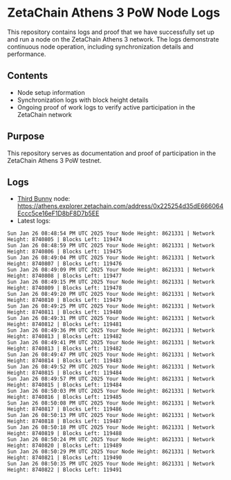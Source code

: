 # ZetaChain Athens 3 PoW Node Logs
This repository contains logs and proof that we have successfully set up and run a node on the ZetaChain Athens 3 network. The logs demonstrate continuous node operation, including synchronization details and performance.

## Contents
- Node setup information
- Synchronization logs with block height details
- Ongoing proof of work logs to verify active participation in the ZetaChain network

## Purpose
This repository serves as documentation and proof of participation in the ZetaChain Athens 3 PoW testnet.

## Logs

- [Third Bunny](https://thirdbunny.xyz/) node: https://athens.explorer.zetachain.com/address/0x225254d35dE666064Eccc5ce16eF1D8bF8D7b5EE
- Latest logs:
```
Sun Jan 26 08:48:54 PM UTC 2025 Your Node Height: 8621331 | Network Height: 8740805 | Blocks Left: 119474
Sun Jan 26 08:48:59 PM UTC 2025 Your Node Height: 8621331 | Network Height: 8740806 | Blocks Left: 119475
Sun Jan 26 08:49:04 PM UTC 2025 Your Node Height: 8621331 | Network Height: 8740807 | Blocks Left: 119476
Sun Jan 26 08:49:09 PM UTC 2025 Your Node Height: 8621331 | Network Height: 8740808 | Blocks Left: 119477
Sun Jan 26 08:49:15 PM UTC 2025 Your Node Height: 8621331 | Network Height: 8740809 | Blocks Left: 119478
Sun Jan 26 08:49:20 PM UTC 2025 Your Node Height: 8621331 | Network Height: 8740810 | Blocks Left: 119479
Sun Jan 26 08:49:25 PM UTC 2025 Your Node Height: 8621331 | Network Height: 8740811 | Blocks Left: 119480
Sun Jan 26 08:49:31 PM UTC 2025 Your Node Height: 8621331 | Network Height: 8740812 | Blocks Left: 119481
Sun Jan 26 08:49:36 PM UTC 2025 Your Node Height: 8621331 | Network Height: 8740813 | Blocks Left: 119482
Sun Jan 26 08:49:41 PM UTC 2025 Your Node Height: 8621331 | Network Height: 8740813 | Blocks Left: 119482
Sun Jan 26 08:49:47 PM UTC 2025 Your Node Height: 8621331 | Network Height: 8740814 | Blocks Left: 119483
Sun Jan 26 08:49:52 PM UTC 2025 Your Node Height: 8621331 | Network Height: 8740815 | Blocks Left: 119484
Sun Jan 26 08:49:57 PM UTC 2025 Your Node Height: 8621331 | Network Height: 8740815 | Blocks Left: 119484
Sun Jan 26 08:50:03 PM UTC 2025 Your Node Height: 8621331 | Network Height: 8740816 | Blocks Left: 119485
Sun Jan 26 08:50:08 PM UTC 2025 Your Node Height: 8621331 | Network Height: 8740817 | Blocks Left: 119486
Sun Jan 26 08:50:13 PM UTC 2025 Your Node Height: 8621331 | Network Height: 8740818 | Blocks Left: 119487
Sun Jan 26 08:50:18 PM UTC 2025 Your Node Height: 8621331 | Network Height: 8740819 | Blocks Left: 119488
Sun Jan 26 08:50:24 PM UTC 2025 Your Node Height: 8621331 | Network Height: 8740820 | Blocks Left: 119489
Sun Jan 26 08:50:29 PM UTC 2025 Your Node Height: 8621331 | Network Height: 8740821 | Blocks Left: 119490
Sun Jan 26 08:50:35 PM UTC 2025 Your Node Height: 8621331 | Network Height: 8740822 | Blocks Left: 119491
```
